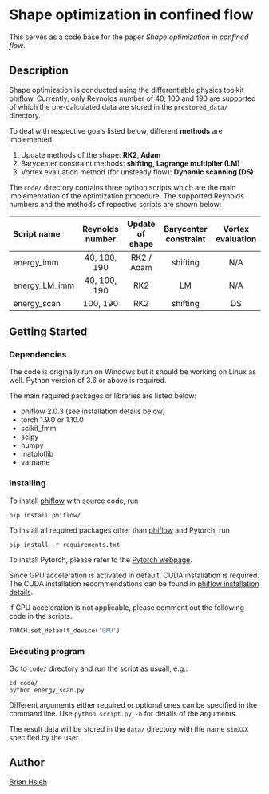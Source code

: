 # Shape optimization in confined flow

This serves as a code base for the paper *Shape optimization in confined flow*.

## Description

Shape optimization is conducted using the differentiable physics toolkit [phiflow](https://github.com/tum-pbs/PhiFlow).
Currently, only Reynolds number of 40, 100 and 190 are supported of which the pre-calculated data are stored in the `prestored_data/` directory. 

To deal with respective goals listed below, different **methods** are implemented.
1. Update methods of the shape: **RK2, Adam**
2. Barycenter constraint methods: **shifting, Lagrange multiplier (LM)**
3. Vortex evaluation method (for unsteady flow): **Dynamic scanning (DS)**

The `code/` directory contains three python scripts which are the main implementation of the optimization procedure. The supported Reynolds numbers and the methods of repective scripts are shown below:

| Script name      | Reynolds number | Update of shape | Barycenter constraint | Vortex evaluation |
| :---             |    :----:       | :---:           | :---:                 | :---:             |
| energy_imm       | 40, 100, 190    | RK2 / Adam      | shifting              | N/A               |
| energy_LM_imm    | 40, 100, 190    | RK2             | LM                    | N/A               |
| energy_scan      | 100, 190        | RK2             | shifting              | DS                |

## Getting Started

### Dependencies

The code is originally run on Windows but it should be working on Linux as well. Python version of 3.6 or above is required.

The main required packages or libraries are listed below:
* phiflow 2.0.3 (see installation details below)
* torch 1.9.0 or 1.10.0
* scikit_fmm
* scipy
* numpy
* matplotlib
* varname

### Installing

To install [phiflow](https://github.com/tum-pbs/PhiFlow) with source code, run
```
pip install phiflow/
```

To install all required packages other than [phiflow](https://github.com/tum-pbs/PhiFlow) and Pytorch, run
```
pip install -r requirements.txt
```
To install Pytorch, please refer to the [Pytorch webpage](https://pytorch.org/get-started/locally/).

Since GPU acceleration is activated in default, CUDA installation is required. The CUDA installation recommendations can be found in [phiflow installation details](https://tum-pbs.github.io/PhiFlow/Installation_Instructions.html).

If GPU acceleration is not applicable, please comment out the following code in the scripts.
```python
TORCH.set_default_device('GPU')
```

### Executing program

Go to `code/` directory and run the script as usuall, e.g.:
```
cd code/
python energy_scan.py
```

Different arguments either required or optional ones can be specified in the command line. Use `python script.py -h` for details of the arguments.

The result data will be stored in the `data/` directory with the name `simXXX` specified by the user.

## Author

[Brian Hsieh](https://www.linkedin.com/in/meng-ju-hsieh-83a188162)